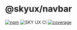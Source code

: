 # @skyux/navbar

[![npm](https://img.shields.io/npm/v/@skyux/navbar.svg)](https://www.npmjs.com/package/@skyux/navbar)
![SKY UX CI](https://github.com/blackbaud/skyux-navbar/workflows/SKY%20UX%20CI/badge.svg)
[![coverage](https://codecov.io/gh/blackbaud/skyux-navbar/branch/master/graphs/badge.svg?branch=master)](https://codecov.io/gh/blackbaud/skyux-navbar/branch/master)
